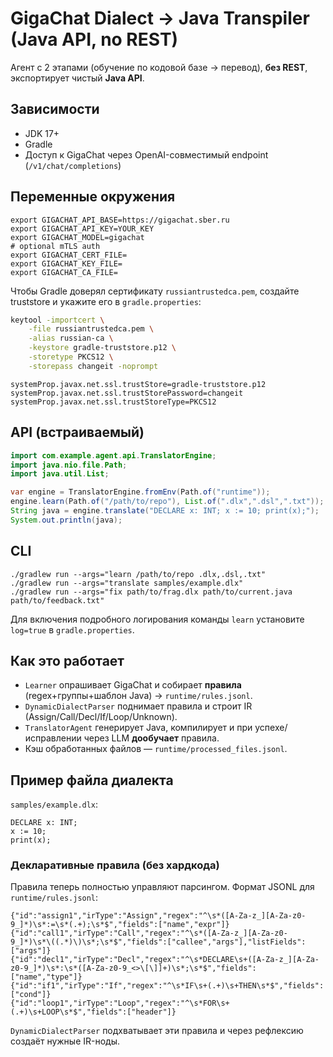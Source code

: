 # GigaChat Dialect → Java Transpiler (Java API, no REST)

Агент с 2 этапами (обучение по кодовой базе -> перевод), **без REST**, экспортирует чистый **Java API**.

## Зависимости
- JDK 17+
- Gradle
- Доступ к GigaChat через OpenAI-совместимый endpoint (`/v1/chat/completions`)

## Переменные окружения
```
export GIGACHAT_API_BASE=https://gigachat.sber.ru
export GIGACHAT_API_KEY=YOUR_KEY
export GIGACHAT_MODEL=gigachat
# optional mTLS auth
export GIGACHAT_CERT_FILE=
export GIGACHAT_KEY_FILE=
export GIGACHAT_CA_FILE=
```

Чтобы Gradle доверял сертификату `russiantrustedca.pem`, создайте truststore и укажите его в `gradle.properties`:

```bash
keytool -importcert \
    -file russiantrustedca.pem \
    -alias russian-ca \
    -keystore gradle-truststore.p12 \
    -storetype PKCS12 \
    -storepass changeit -noprompt
```

```
systemProp.javax.net.ssl.trustStore=gradle-truststore.p12
systemProp.javax.net.ssl.trustStorePassword=changeit
systemProp.javax.net.ssl.trustStoreType=PKCS12
```

## API (встраиваемый)
```java
import com.example.agent.api.TranslatorEngine;
import java.nio.file.Path;
import java.util.List;

var engine = TranslatorEngine.fromEnv(Path.of("runtime"));
engine.learn(Path.of("/path/to/repo"), List.of(".dlx",".dsl",".txt"));
String java = engine.translate("DECLARE x: INT; x := 10; print(x);");
System.out.println(java);
```

## CLI
```
./gradlew run --args="learn /path/to/repo .dlx,.dsl,.txt"
./gradlew run --args="translate samples/example.dlx"
./gradlew run --args="fix path/to/frag.dlx path/to/current.java path/to/feedback.txt"
```

Для включения подробного логирования команды `learn` установите `log=true` в `gradle.properties`.

## Как это работает
- `Learner` опрашивает GigaChat и собирает **правила** (regex+группы+шаблон Java) → `runtime/rules.jsonl`.
- `DynamicDialectParser` поднимает правила и строит IR (Assign/Call/Decl/If/Loop/Unknown).
- `TranslatorAgent` генерирует Java, компилирует и при успехе/исправлении через LLM **дообучает** правила.
- Кэш обработанных файлов — `runtime/processed_files.jsonl`.

## Пример файла диалекта
`samples/example.dlx`:
```
DECLARE x: INT;
x := 10;
print(x);
```


### Декларативные правила (без хардкода)
Правила теперь полностью управляют парсингом. Формат JSONL для `runtime/rules.jsonl`:
```
{"id":"assign1","irType":"Assign","regex":"^\s*([A-Za-z_][A-Za-z0-9_]*)\s*:=\s*(.+);\s*$","fields":["name","expr"]}
{"id":"call1","irType":"Call","regex":"^\s*([A-Za-z_][A-Za-z0-9_]*)\s*\((.*)\)\s*;\s*$","fields":["callee","args"],"listFields":["args"]}
{"id":"decl1","irType":"Decl","regex":"^\s*DECLARE\s+([A-Za-z_][A-Za-z0-9_]*)\s*:\s*([A-Za-z0-9_<>\[\]]+)\s*;\s*$","fields":["name","type"]}
{"id":"if1","irType":"If","regex":"^\s*IF\s+(.+)\s+THEN\s*$","fields":["cond"]}
{"id":"loop1","irType":"Loop","regex":"^\s*FOR\s+(.+)\s+LOOP\s*$","fields":["header"]}
```
`DynamicDialectParser` подхватывает эти правила и через рефлексию создаёт нужные IR-ноды.
